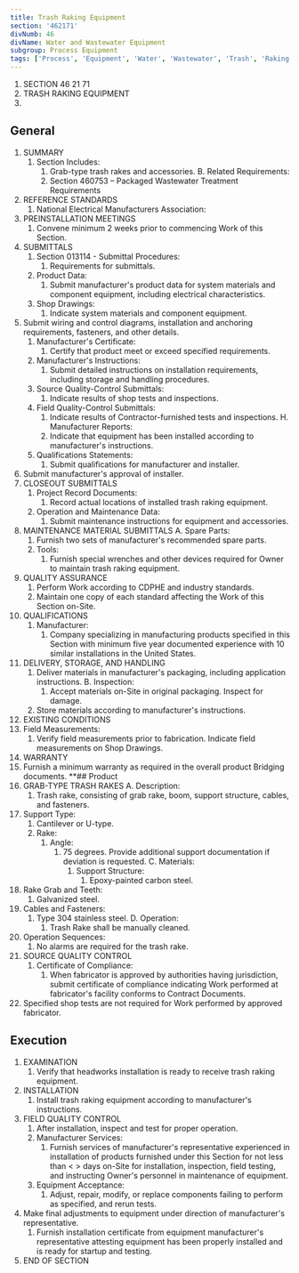 ```yaml
---
title: Trash Raking Equipment
section: '462171'
divNumb: 46
divName: Water and Wastewater Equipment
subgroup: Process Equipment
tags: ['Process', 'Equipment', 'Water', 'Wastewater', 'Trash', 'Raking']
---
```


1. SECTION 46 21 71
1. TRASH RAKING EQUIPMENT
1. 
## General

1. SUMMARY
   1. Section Includes:
      1. Grab-type trash rakes and accessories. B. Related Requirements:
      1. Section 460753 – Packaged Wastewater Treatment Requirements
2. REFERENCE STANDARDS
   1. National Electrical Manufacturers Association:
3. PREINSTALLATION MEETINGS
   1. Convene minimum 2 weeks prior to commencing Work of this Section.
4. SUBMITTALS
   1. Section 013114 - Submittal Procedures:
      1. Requirements for submittals.
   1. Product Data:
      1. Submit manufacturer's product data for system materials and component equipment, including electrical characteristics.
   1. Shop Drawings:
      1. Indicate system materials and component equipment.
2. Submit wiring and control diagrams, installation and anchoring requirements, fasteners, and other details.
   1. Manufacturer's Certificate:
      1. Certify that product meet or exceed specified requirements.
   1. Manufacturer's Instructions:
      1. Submit detailed instructions on installation requirements, including storage and handling procedures.
   1. Source Quality-Control Submittals:
      1. Indicate results of shop tests and inspections.
   1. Field Quality-Control Submittals:
      1. Indicate results of Contractor-furnished tests and inspections. H. Manufacturer Reports:
      1. Indicate that equipment has been installed according to manufacturer's
instructions.
   1. Qualifications Statements:
      1. Submit qualifications for manufacturer and installer.
2. Submit manufacturer's approval of installer.
5. CLOSEOUT SUBMITTALS
   1. Project Record Documents:
      1. Record actual locations of installed trash raking equipment.
   1. Operation and Maintenance Data:
      1. Submit maintenance instructions for equipment and accessories.
6. MAINTENANCE MATERIAL SUBMITTALS A. Spare Parts:
      1. Furnish two sets of manufacturer's recommended spare parts.
   1. Tools:
      1. Furnish special wrenches and other devices required for Owner to maintain trash raking equipment.
7. QUALITY ASSURANCE
   1. Perform Work according to CDPHE and industry standards.
   1. Maintain one copy of each standard affecting the Work of this Section on-Site.
8. QUALIFICATIONS
   1. Manufacturer:
      1. Company specializing in manufacturing products specified in this Section with minimum five year documented experience with 10 similar installations in the United States.
9. DELIVERY, STORAGE, AND HANDLING
   1. Deliver materials in manufacturer's packaging, including application instructions. B. Inspection:
      1. Accept materials on-Site in original packaging. Inspect for damage.
   1. Store materials according to manufacturer's instructions.
10. EXISTING CONDITIONS
   1. Field Measurements:
      1. Verify field measurements prior to fabrication. Indicate field measurements on Shop Drawings.
11. WARRANTY
   1. Furnish a minimum warranty as required in the overall product Bridging documents. **## Product
1. GRAB-TYPE TRASH RAKES A. Description:
      1. Trash rake, consisting of grab rake, boom, support structure, cables, and fasteners.
2. Support Type:
      1. Cantilever or U-type.
   1. Rake:
      1. Angle:
         1. 75 degrees. Provide additional support documentation if deviation is requested. C. Materials:
            1. Support Structure:
                  1. Epoxy-painted carbon steel.
2. Rake Grab and Teeth:
      1. Galvanized steel.
3. Cables and Fasteners:
      1. Type 304 stainless steel. D. Operation:
            1. Trash Rake shall be manually cleaned.
2. Operation Sequences:
      1. No alarms are required for the trash rake.
2. SOURCE QUALITY CONTROL
   1. Certificate of Compliance:
      1. When fabricator is approved by authorities having jurisdiction, submit certificate of compliance indicating Work performed at fabricator's facility conforms to Contract Documents.
1. Specified shop tests are not required for Work performed by approved fabricator. 

## Execution

1. EXAMINATION
   1. Verify that headworks installation is ready to receive trash raking equipment.
2. INSTALLATION
   1. Install trash raking equipment according to manufacturer's instructions.
3. FIELD QUALITY CONTROL
   1. After installation, inspect and test for proper operation.
   1. Manufacturer Services:
      1. Furnish services of manufacturer's representative experienced in installation of products furnished under this Section for not less than < > days on-Site for installation, inspection, field testing, and instructing Owner's personnel in maintenance of equipment.
   1. Equipment Acceptance:
      1. Adjust, repair, modify, or replace components failing to perform as specified, and rerun tests.
2. Make final adjustments to equipment under direction of manufacturer's representative.
   1. Furnish installation certificate from equipment manufacturer's representative attesting equipment has been properly installed and is ready for startup and testing.
1. END OF SECTION


